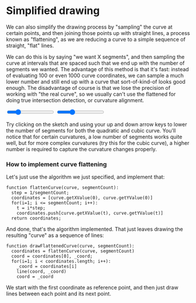 # Simplified drawing

We can also simplify the drawing process by "sampling" the curve at certain points, and then joining those points up with straight lines, a process known as "flattening", as we are reducing a curve to a simple sequence of straight, "flat" lines.

We can do this is by saying "we want X segments", and then sampling the curve at intervals that are spaced such that we end up with the number of segments we wanted. The advantage of this method is that it's fast: instead of evaluating 100 or even 1000 curve coordinates, we can sample a much lower number and still end up with a curve that sort-of-kind-of looks good enough. The disadvantage of course is that we lose the precision of working with "the real curve", so we usually can't use the flattened for doing true intersection detection, or curvature alignment.

<div class="figure">
<graphics-element title="Flattening a quadratic curve" src="./flatten.js" data-type="quadratic">
  <input type="range" min="1" max="16" step="1" value="4" class="slide-control">
</graphics-element>
<graphics-element title="Flattening a cubic curve" src="./flatten.js" data-type="cubic">
  <input type="range" min="1" max="24" step="1" value="8" class="slide-control">
</graphics-element>
</div>

Try clicking on the sketch and using your up and down arrow keys to lower the number of segments for both the quadratic and cubic curve. You'll notice that for certain curvatures, a low number of segments works quite well, but for more complex curvatures (try this for the cubic curve), a higher number is required to capture the curvature changes properly.

<div class="howtocode">

### How to implement curve flattening

Let's just use the algorithm we just specified, and implement that:

```
function flattenCurve(curve, segmentCount):
  step = 1/segmentCount;
  coordinates = [curve.getXValue(0), curve.getYValue(0)]
  for(i=1; i <= segmentCount; i++):
    t = i*step;
    coordinates.push[curve.getXValue(t), curve.getYValue(t)]
  return coordinates;
```

And done, that's the algorithm implemented. That just leaves drawing the resulting "curve" as a sequence of lines:

```
function drawFlattenedCurve(curve, segmentCount):
  coordinates = flattenCurve(curve, segmentCount)
  coord = coordinates[0], _coord;
  for(i=1; i < coordinates.length; i++):
    _coord = coordinates[i]
    line(coord, _coord)
    coord = _coord
```

We start with the first coordinate as reference point, and then just draw lines between each point and its next point.

</div>
